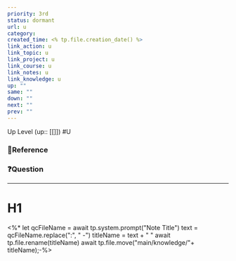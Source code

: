 ```yaml
---
priority: 3rd
status: dormant
url: u
category: 
created_time: <% tp.file.creation_date() %>
link_action: u
link_topic: u
link_project: u
link_course: u
link_notes: u
link_knowledge: u
up: ""
same: ""
down: ""
next: ""
prev: ""
---
```

Up Level (up:: [[]])
#U

### 📇Reference



### ❓Question

---

# H1


<%* let qcFileName = await tp.system.prompt("Note Title") 
text = qcFileName.replace(":", " -")
titleName = text + " "
await tp.file.rename(titleName)
await tp.file.move("main/knowledge/"+ titleName);-%>








